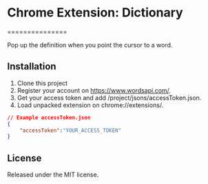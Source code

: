 # Chrome Extension: Dictionary 
===============

Pop up the definition when you point the cursor to a word.  

## Installation

1. Clone this project
2. Register your account on https://www.wordsapi.com/.
3. Get your access token and add /project/jsons/accessToken.json.
4. Load unpacked extension on chrome://extensions/.

```json
// Example accessToken.json
{
    "accessToken":"YOUR_ACCESS_TOKEN"
}
```

## License
Released under the MIT license.
